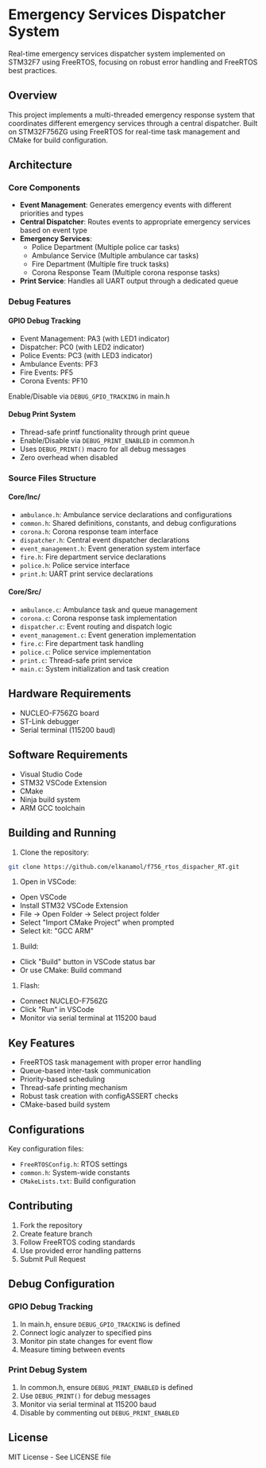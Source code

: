 # Emergency Services Dispatcher System

Real-time emergency services dispatcher system implemented on STM32F7 using FreeRTOS, focusing on robust error handling and FreeRTOS best practices.

## Overview

This project implements a multi-threaded emergency response system that coordinates different emergency services through a central dispatcher. Built on STM32F756ZG using FreeRTOS for real-time task management and CMake for build configuration.

## Architecture

### Core Components

- **Event Management**: Generates emergency events with different priorities and types
- **Central Dispatcher**: Routes events to appropriate emergency services based on event type
- **Emergency Services**:
  - Police Department (Multiple police car tasks)
  - Ambulance Service (Multiple ambulance car tasks)
  - Fire Department (Multiple fire truck tasks)
  - Corona Response Team (Multiple corona response tasks)
- **Print Service**: Handles all UART output through a dedicated queue

### Debug Features

#### GPIO Debug Tracking

- Event Management: PA3 (with LED1 indicator)
- Dispatcher: PC0 (with LED2 indicator)
- Police Events: PC3 (with LED3 indicator)
- Ambulance Events: PF3
- Fire Events: PF5
- Corona Events: PF10

Enable/Disable via `DEBUG_GPIO_TRACKING` in main.h

#### Debug Print System

- Thread-safe printf functionality through print queue
- Enable/Disable via `DEBUG_PRINT_ENABLED` in common.h
- Uses `DEBUG_PRINT()` macro for all debug messages
- Zero overhead when disabled

### Source Files Structure

#### Core/Inc/

- `ambulance.h`: Ambulance service declarations and configurations
- `common.h`: Shared definitions, constants, and debug configurations
- `corona.h`: Corona response team interface
- `dispatcher.h`: Central event dispatcher declarations
- `event_management.h`: Event generation system interface
- `fire.h`: Fire department service declarations
- `police.h`: Police service interface
- `print.h`: UART print service declarations

#### Core/Src/

- `ambulance.c`: Ambulance task and queue management
- `corona.c`: Corona response task implementation
- `dispatcher.c`: Event routing and dispatch logic
- `event_management.c`: Event generation implementation
- `fire.c`: Fire department task handling
- `police.c`: Police service implementation
- `print.c`: Thread-safe print service
- `main.c`: System initialization and task creation

## Hardware Requirements

- NUCLEO-F756ZG board
- ST-Link debugger
- Serial terminal (115200 baud)

## Software Requirements

- Visual Studio Code
- STM32 VSCode Extension
- CMake
- Ninja build system
- ARM GCC toolchain

## Building and Running

1. Clone the repository:

```bash
git clone https://github.com/elkanamol/f756_rtos_dispacher_RT.git
```

1. Open in VSCode:

- Open VSCode
- Install STM32 VSCode Extension
- File -> Open Folder -> Select project folder
- Select "Import CMake Project" when prompted
- Select kit: "GCC ARM"

1. Build:

- Click "Build" button in VSCode status bar
- Or use CMake: Build command

1. Flash:

- Connect NUCLEO-F756ZG
- Click "Run" in VSCode
- Monitor via serial terminal at 115200 baud

## Key Features

- FreeRTOS task management with proper error handling
- Queue-based inter-task communication
- Priority-based scheduling
- Thread-safe printing mechanism
- Robust task creation with configASSERT checks
- CMake-based build system

## Configurations

Key configuration files:

- `FreeRTOSConfig.h`: RTOS settings
- `common.h`: System-wide constants
- `CMakeLists.txt`: Build configuration

## Contributing

1. Fork the repository
2. Create feature branch
3. Follow FreeRTOS coding standards
4. Use provided error handling patterns
5. Submit Pull Request

## Debug Configuration

### GPIO Debug Tracking

1. In main.h, ensure `DEBUG_GPIO_TRACKING` is defined
2. Connect logic analyzer to specified pins
3. Monitor pin state changes for event flow
4. Measure timing between events

### Print Debug System

1. In common.h, ensure `DEBUG_PRINT_ENABLED` is defined
2. Use `DEBUG_PRINT()` for debug messages
3. Monitor via serial terminal at 115200 baud
4. Disable by commenting out `DEBUG_PRINT_ENABLED`

## License

MIT License - See LICENSE file
